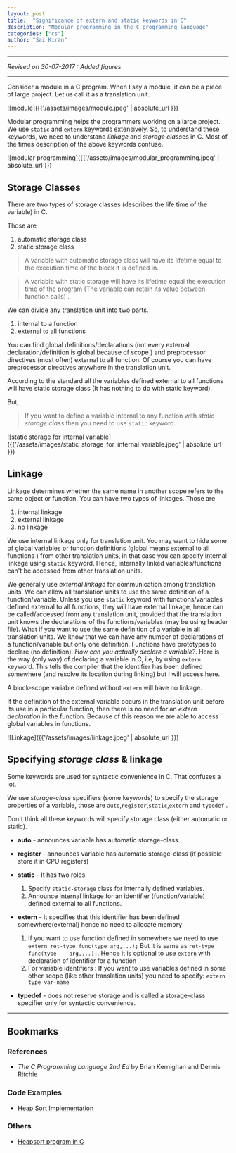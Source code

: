```yaml
---
layout: post
title:  "Significance of extern and static keywords in C"
description: "Modular programming in the C programming language"
categories: ["cs"]
author: "Sai Kiran"
---
```


---

*Revised on 30-07-2017 : Added figures*

---


Consider a module in a C program. 
When I say a module ,it can be a piece of large project. 
Let us call it as a translation unit. 

![module]({{'/assets/images/module.jpeg' | absolute_url }})

Modular programming helps the programmers working on a large project.
We use `static` and `extern` keywords extensively.
So, to understand these keywords, we need to understand *linkage* and *storage class*es in C. 
Most of the times description of the above keywords confuse.

![modular programming]({{'/assets/images/modular_programming.jpeg' | absolute_url }})

## Storage Classes
There are two types of storage classes (describes the life time of the variable) in C. 

Those are

1. automatic storage class
2. static storage class

> A variable with automatic storage class will have its lifetime equal to the execution time of the block it is defined in.

> A variable with static storage will have its lifetime equal the execution time of the program (The variable can retain its value between function calls) .

We can divide any translation unit into two parts.

1. internal to a function
2. external to all functions

You can find global definitions/declarations (not every external declaration/definition is global because of scope ) and preprocessor directives (most often) external to all function. 
Of course you can have preprocessor directives anywhere in the translation unit.


According to the standard all the variables defined external to all functions will have static storage class (It has nothing to do with static keyword).

But,
> If you want to define a variable internal to any function with *static storage class* then you need to use `static` keyword.

![static storage for internal variable]({{'/assets/images/static_storage_for_internal_variable.jpeg' | absolute_url }})
## Linkage
Linkage determines whether the same name in another scope refers to the same object or function. You can have two types of linkages. Those are

1. internal linkage
2. external linkage
3. no linkage

We use internal linkage only for translation unit. 
You may want to hide some of global variables or function definitions (global means external to all functions ) 
from other translation units, in that case you can specify internal linkage using `static` keyword. Hence, internally linked variables/functions can't be accessed from other translation units.

We generally use *external linkage* for communication among translation units. 
We can allow all translation units to use the same definition of a function/variable. 
Unless you use `static` keyword with functions/variables defined external to all functions, 
they will have external linkage, hence can be 
called/accessed from any translation unit, provided that the translation unit knows the declarations of the 
functions/variables (may be using header file). 
What if you want to use the same definition of a variable in all translation units. 
We know that we can have any number of declarations of a function/variable but only one definition. 
Functions have prototypes to declare (no definition). 
*How can you actually declare a variable?*.
Here is the way (only way) of declaring a variable in C, i.e, by using `extern` keyword. 
This tells the compiler that the identifier has been defined somewhere (and resolve its location during linking) but I will access here.

A block-scope variable defined without `extern` will have no linkage.

If the definition of the external variable occurs in the translation unit before its use in a particular function, 
then there is no need for an *extern declaration* in the function. Because of this reason we are able to access global variables in functions.

![Linkage]({{'/assets/images/linkage.jpeg' | absolute_url }})

## Specifying *storage class* & linkage
Some keywords are used for syntactic convenience in C. That confuses a lot.

We use *storage-class* specifiers (some keywords) to specify the storage properties of a variable, 
those are `auto`,`register`,`static`,`extern` and `typedef` .

Don't think all these keywords will specify storage class (either automatic or static).

- **auto** - announces variable has automatic storage-class.
- **register** - announces variable has automatic storage-class (if possible store it in CPU registers)
- **static** - It has two roles.
    1. Specify `static-storage` class for internally defined variables.
    2. Announce internal linkage for an identifier (function/variable) defined external to all functions.

- **extern**  - It specifies that this identifier has been defined somewhere(external) hence no need to allocate memory
    1. If you want to use function defined in somewhere we need to use
          `extern ret-type func(type arg,...);`
         But it is same as   `ret-type   func(type    arg,...);`.
         Hence it is optional to use `extern` with declaration of identifier for a function
    2. For variable identifiers : 
        If you want to use variables defined in some other scope 
        (like other translation units) you need to specify:
         `extern type var-name`

- **typedef** - does not reserve storage and is called a storage-class specifier only for
syntactic convenience.

-------

## Bookmarks

### References
- *The C Programming Language 2nd Ed* by Brian Kernighan and Dennis Ritchie

### Code Examples
- [Heap Sort Implementation](https://github.com/nsaikiran/MyPrograms/tree/master/C/HeapSort)

### Others
- [Heapsort program in C](http://myprogramsforyou.blogspot.in/2015/08/heapsort-program-in-c.html)